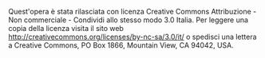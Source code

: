 Quest'opera è stata rilasciata con licenza Creative Commons Attribuzione - Non commerciale -
Condividi allo stesso modo 3.0 Italia. 
Per leggere una copia della licenza visita il sito web http://creativecommons.org/licenses/by-nc-sa/3.0/it/ o 
spedisci una lettera a Creative Commons, PO Box 1866, Mountain View, CA 94042, USA.
